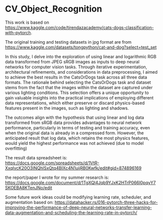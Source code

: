 # CV_Object_Recognition

This work is based on https://www.kaggle.com/code/tirendazacademy/cats-dogs-classification-with-pytorch. 

The original training and testing datasets in jpg format are from https://www.kaggle.com/datasets/tongpython/cat-and-dog?select=test_set

In this study, I delve into the exploration of using linear and logarithmic RGB data transformed from JPEG sRGB images as inputs to deep neural networks for computer vision tasks. Through iterative experimentation, architectural refinements, and considerations in data preprocessing, I aimed to achieve the best results in the CatsOrDogs task across all three data formats. The rationale behind selecting the CatsOrDogs task and dataset stems from the fact that the images within the dataset are captured under various lighting conditions. This selection offers a unique opportunity to gain valuable insights into the practical implications of employing different data representations, which either preserve or discard physics-based features present in the images, such as lighting and shadows.

The outcomes align with the hypothesis that using linear and log data transformed from sRGB data provides advantages to neural network performance, particularly in terms of testing and training accuracy, even when the original data is already in a compressed form. However, the anticipated result that log data, which retains the most physics features, would yield the highest performance was not achieved (due to model overfitting)

The result data spreadsheet is: https://docs.google.com/spreadsheets/d/1VtR-XxqIvcK20O3INQhlSxQtq4BIXc4N1uijRB0Kwfk/edit#gid=874896169

the report/paper I wrote for my summer research is: https://docs.google.com/document/d/1TgXQl4Jqb9YJxK2HTrP066I0pqyY7SKOEBA8KTenJNo/edit

Some future work ideas could be modifying learning rate, scheduler, and augmentation based on: https://datahacker.rs/016-pytorch-three-hacks-for-improving-the-performance-of-deep-neural-networks-transfer-learning-data-augmentation-and-scheduling-the-learning-rate-in-pytorch/
